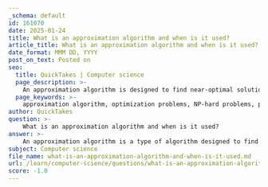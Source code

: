```yaml
---
_schema: default
id: 161070
date: 2025-01-24
title: What is an approximation algorithm and when is it used?
article_title: What is an approximation algorithm and when is it used?
date_format: MMM DD, YYYY
post_on_text: Posted on
seo:
  title: QuickTakes | Computer science
  page_description: >-
    An approximation algorithm is designed to find near-optimal solutions to complex optimization problems, particularly for NP-hard problems, providing a performance guarantee while running in polynomial time.
  page_keywords: >-
    approximation algorithm, optimization problems, NP-hard problems, performance guarantee, polynomial time, minimization problems, maximization problems, heuristics, Traveling Salesman Problem, TSP, algorithm design, near-optimal solutions
author: QuickTakes
question: >-
    What is an approximation algorithm and when is it used?
answer: >-
    An approximation algorithm is a type of algorithm designed to find near-optimal solutions to complex optimization problems, particularly when exact solutions are computationally expensive or infeasible to obtain. These algorithms are especially useful for NP-hard problems, where the time required to find an optimal solution can grow exponentially with the size of the input.\n\n### Key Characteristics of Approximation Algorithms:\n\n1. **Performance Guarantee**: Approximation algorithms provide a guarantee on how close the solution is to the optimal solution. This is often expressed in terms of a performance ratio, which is the ratio of the cost of the approximate solution to the cost of the optimal solution. For example, an algorithm that guarantees a solution within a factor of 2 of the optimal solution is referred to as a 2-approximation algorithm.\n\n2. **Types of Problems**: They can be applied to both minimization and maximization problems. In minimization problems, the goal is to find the minimum cost, while in maximization problems, the objective is to find the maximum cost.\n\n3. **Polynomial Time**: Approximation algorithms typically run in polynomial time, making them feasible for larger instances of problems where exact algorithms would be impractical.\n\n4. **Difference from Heuristics**: Unlike heuristic methods, which may or may not yield good solutions without any performance guarantees, approximation algorithms provide a provable bound on how close the solution is to the optimal.\n\n### When to Use Approximation Algorithms:\n\n- **Intractable Problems**: They are particularly useful when dealing with NP-hard problems, where finding an exact solution is computationally prohibitive.\n- **Need for Quick Solutions**: In scenarios where a near-optimal solution is acceptable and can be found quickly, approximation algorithms are preferred.\n- **Guaranteed Quality**: When it is important to have a solution that is guaranteed to be within a certain range of the optimal solution, approximation algorithms are the right choice.\n\n### Example:\n\nA classic example of an approximation algorithm is the one used for the Traveling Salesman Problem (TSP). If the triangle inequality holds, a specific approximation algorithm can guarantee that the cost of the tour it produces is at most twice the cost of the optimal tour, making it a 2-approximation algorithm.\n\nIn summary, approximation algorithms are a powerful tool in algorithm design, providing a way to tackle complex optimization problems efficiently while ensuring that the solutions are close to optimal within a guaranteed bound.
subject: Computer science
file_name: what-is-an-approximation-algorithm-and-when-is-it-used.md
url: /learn/computer-science/questions/what-is-an-approximation-algorithm-and-when-is-it-used
score: -1.0
---
```


&nbsp;